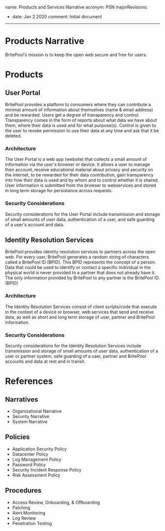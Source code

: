 name: Products and Services Narrative
acronym: PSN
majorRevisions:
  - date: Jan 2 2020
    comment: Initial document
---

# Products Narrative

BritePool's mission is to keep the open web secure and free for users.

# Products

## User Portal

BritePool provides a platform to consumers where they can contribute a minimal amount of information about themselves (name & email address) and be rewarded.  Users get a degree of transparency and control. Transparency comes in the form of reports about what data we have about them, where their data is used and for what purpose(s). Control is given to the user to revoke permission to use their data at any time and ask that it be deleted.

### Architecture

The User Portal is a web app (website) that collects a small amount of information via the user's browser or device.  It allows a user to manage their account, receive educational material about privacy and security on the internet, to be rewarded for their data contribution, gain transparency into how their data is used and by whom and to control whether it is shared.  User information is submitted from the browser to webservices and stored in long term storage for persistance across requests.

### Security Considerations

Security considerations for the User Portal include transmission and storage of small amounts of user data, authentication of a user, and safe guarding of a user's account and data.

## Identity Resolution Services

BritePool provides identity resolution services to partners across the open web.  For every user, BritePool generates a random string of characters called a BritePool ID (BPID).  This BPID represents the concept of a person.  Data that could be used to identify or contact a specific individual in the physical world is never provided to a partner that does not already have it.  The only information provided by BritePool to any partner is the BritePool ID. (BPID)

### Architecture

The Identity Resolution Services consist of client scripts/code that execute in the context of a device or browser, web services that send and receive data, as well as short and long term storage of user, partner and BritePool information.

### Security Considerations

Security considerations for the Identity Resolution Services include transmission and storage of small amounts of user data, authentication of a user or partner system, safe guarding of a user, partner and BritePool accounts and data at rest and in transit.

# References

## Narratives

- Organizational Narrative
- Security Narrative
- System Narrative

## Policies

- Application Security Policy
- Datacenter Policy
- Log Management Policy
- Password Policy
- Security Incident Response Policy
- Risk Assessment Policy

## Procedures

- Access Review, Onboarding, & Offboarding
- Patching
- Alert Monitoring
- Log Review
- Penetration Testing